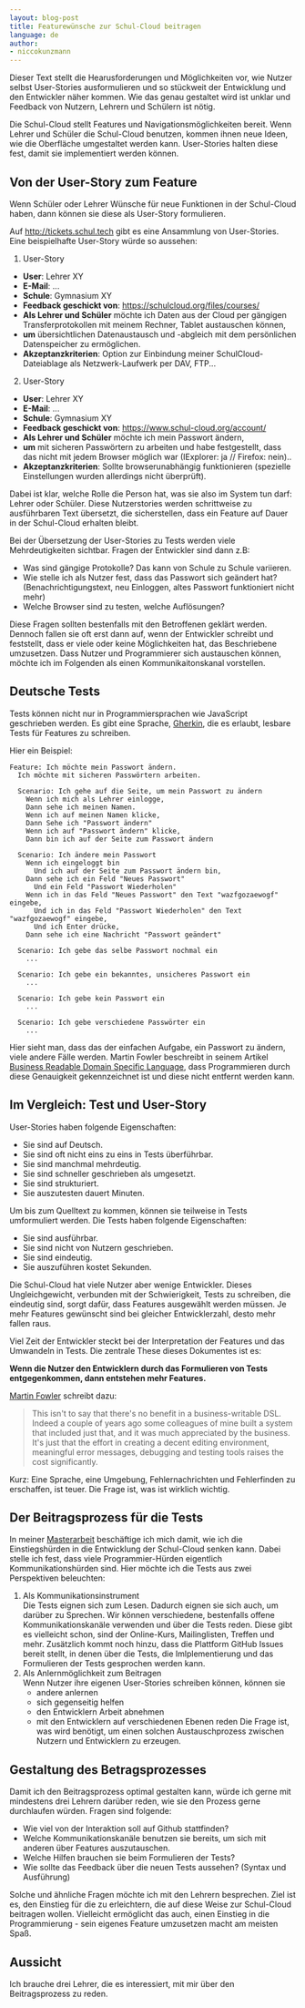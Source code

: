 ```yaml
---
layout: blog-post
title: Featurewünsche zur Schul-Cloud beitragen
language: de
author:
- niccokunzmann
---
```


Dieser Text stellt die Hearusforderungen und Möglichkeiten vor,
wie Nutzer selbst User-Stories ausformulieren und so stückweit der Entwicklung und den 
Entwickler näher kommen.
Wie das genau gestaltet wird ist unklar und Feedback von Nutzern, Lehrern und Schülern ist nötig.

<!-- more -->

Die Schul-Cloud stellt Features und Navigationsmöglichkeiten bereit.
Wenn Lehrer und Schüler die Schul-Cloud benutzen, kommen ihnen neue Ideen, 
wie die Oberfläche umgestaltet werden kann.
User-Stories halten diese fest, damit sie implementiert werden können.


Von der User-Story zum Feature
------------------------------

Wenn Schüler oder Lehrer Wünsche für neue Funktionen in der Schul-Cloud haben,
dann können sie diese als User-Story formulieren.

Auf http://tickets.schul.tech gibt es eine Ansammlung von User-Stories.
Eine beispielhafte User-Story würde so aussehen:

1. User-Story
  - **User**: Lehrer XY
  - **E-Mail**: ...
  - **Schule**: Gymnasium XY
  - **Feedback geschickt von**: https://schulcloud.org/files/courses/
  - **Als Lehrer und Schüler**
    möchte ich Daten aus der Cloud per gängigen Transferprotokollen mit meinem Rechner, Tablet austauschen können,
  - **um** übersichtlichen Datenaustausch und -abgleich mit dem persönlichen Datenspeicher zu ermöglichen.
  - **Akzeptanzkriterien**: Option zur Einbindung meiner SchulCloud-Dateiablage als Netzwerk-Laufwerk per DAV, FTP...
2. User-Story
  - **User**: Lehrer XY
  - **E-Mail**: ...
  - **Schule**: Gymnasium XY
  - **Feedback geschickt von**: https://www.schul-cloud.org/account/
  - **Als Lehrer und Schüler**
    möchte ich mein Passwort ändern,
  - **um** mit sicheren Passwörtern zu arbeiten und habe festgestellt, dass 
    das nicht mit jedem Browser möglich war (IExplorer: ja // Firefox: nein)..
  - **Akzeptanzkriterien**: Sollte browserunabhängig funktionieren (spezielle Einstellungen wurden allerdings nicht überprüft).

Dabei ist klar, welche Rolle die Person hat, was sie also im System tun darf: 
Lehrer oder Schüler.
Diese Nutzerstories werden schrittweise zu ausführbaren Text übersetzt, die sicherstellen, 
dass ein Feature auf Dauer in der Schul-Cloud erhalten bleibt.

Bei der Übersetzung der User-Stories zu Tests werden viele Mehrdeutigkeiten sichtbar.
Fragen der Entwickler sind dann z.B:

- Was sind gängige Protokolle? Das kann von Schule zu Schule variieren.
- Wie stelle ich als Nutzer fest, dass das Passwort sich geändert hat?
  (Benachrichtigungstext, neu Einloggen, altes Passwort funktioniert nicht mehr)
- Welche Browser sind zu testen, welche Auflösungen?

Diese Fragen sollten bestenfalls mit den Betroffenen geklärt werden.
Dennoch fallen sie oft erst dann auf, wenn der Entwickler schreibt und feststellt,
dass er viele oder keine Möglichkeiten hat, das Beschriebene umzusetzen.
Dass Nutzer und Programmierer sich austauschen können,
möchte ich im Folgenden als einen Kommunikaitonskanal vorstellen.

Deutsche Tests
--------------

Tests können nicht nur in Programmiersprachen wie JavaScript geschrieben werden.
Es gibt eine Sprache, [Gherkin][gherkin], die es erlaubt, 
lesbare Tests für Features zu schreiben.

Hier ein Beispiel:

    Feature: Ich möchte mein Passwort ändern.
      Ich möchte mit sicheren Passwörtern arbeiten.

      Scenario: Ich gehe auf die Seite, um mein Passwort zu ändern
        Wenn ich mich als Lehrer einlogge,
        Dann sehe ich meinen Namen.
        Wenn ich auf meinen Namen klicke,
        Dann Sehe ich "Passwort ändern"
        Wenn ich auf "Passwort ändern" klicke,
        Dann bin ich auf der Seite zum Passwort ändern
        
      Scenario: Ich ändere mein Passwort
        Wenn ich eingeloggt bin
          Und ich auf der Seite zum Passwort ändern bin,
        Dann sehe ich ein Feld "Neues Passwort"
          Und ein Feld "Passwort Wiederholen"
        Wenn ich in das Feld "Neues Passwort" den Text "wazfgozaewogf" eingebe,
          Und ich in das Feld "Passwort Wiederholen" den Text "wazfgozaewogf" eingebe,
          Und ich Enter drücke,
        Dann sehe ich eine Nachricht "Passwort geändert"

      Scenario: Ich gebe das selbe Passwort nochmal ein
        ...
      
      Scenario: Ich gebe ein bekanntes, unsicheres Passwort ein
        ...
        
      Scenario: Ich gebe kein Passwort ein
        ...
        
      Scenario: Ich gebe verschiedene Passwörter ein
        ...

Hier sieht man, dass das der einfachen Aufgabe, ein Passwort zu ändern, 
viele andere Fälle werden.
Martin Fowler beschreibt in seinem Artikel [Business Readable Domain Specific Language][fowler-1], 
dass Programmieren durch diese Genauigkeit gekennzeichnet ist und diese nicht
entfernt werden kann.

Im Vergleich: Test und User-Story
---------------------------------

User-Stories haben folgende Eigenschaften:

- Sie sind auf Deutsch.
- Sie sind oft nicht eins zu eins in Tests überführbar.
- Sie sind manchmal mehrdeutig.
- Sie sind schneller geschrieben als umgesetzt.
- Sie sind strukturiert.
- Sie auszutesten dauert Minuten.

Um bis zum Quelltext zu kommen, können sie teilweise in Tests umformuliert werden.
Die Tests haben folgende Eigenschaften:

- Sie sind ausführbar.
- Sie sind nicht von Nutzern geschrieben.
- Sie sind eindeutig.
- Sie auszuführen kostet Sekunden.

Die Schul-Cloud hat viele Nutzer aber wenige Entwickler.
Dieses Ungleichgewicht, verbunden mit der Schwierigkeit, Tests zu schreiben,
die eindeutig sind, sorgt dafür, dass Features ausgewählt werden müssen.
Je mehr Features gewünscht sind bei gleicher Entwicklerzahl, desto mehr fallen raus.

Viel Zeit der Entwickler steckt bei der Interpretation der Features und
das Umwandeln in Tests.
Die zentrale These dieses Dokumentes ist es:

**Wenn die Nutzer den Entwicklern durch das Formulieren von Tests entgegenkommen,
  dann entstehen mehr Features.**

[Martin Fowler][fowler-1] schreibt dazu:

> This isn't to say that there's no benefit in a business-writable DSL.
> Indeed a couple of years ago some colleagues of mine built a system that included just that,
> and it was much appreciated by the business.
> It's just that the effort in creating a decent editing environment, meaningful error messages,
> debugging and testing tools raises the cost significantly.

Kurz: Eine Sprache, eine Umgebung, Fehlernachrichten und Fehlerfinden zu erschaffen, ist teuer.
Die Frage ist, was ist wirklich wichtig.

Der Beitragsprozess für die Tests
---------------------------------

In meiner [Masterarbeit][masterarbeit] beschäftige ich mich damit,
wie ich die Einstiegshürden in die Entwicklung der Schul-Cloud senken kann.
Dabei stelle ich fest, dass viele Programmier-Hürden eigentlich Kommunikationshürden sind.
Hier möchte ich die Tests aus zwei Perspektiven beleuchten:

1. Als Kommunikationsinstrument  
    Die Tests eignen sich zum Lesen.
    Dadurch eignen sie sich auch, um darüber zu Sprechen.
    Wir können verschiedene, bestenfalls offene Kommunikationskanäle verwenden und über die Tests reden.
    Diese gibt es vielleicht schon, sind der Online-Kurs, Mailinglisten, Treffen und mehr.
    Zusätzlich kommt noch hinzu, dass die Plattform GitHub Issues bereit stellt, in denen über
    die Tests, die Imlplementierung und das Formulieren der Tests gesprochen werden kann. 
2. Als Anlernmöglichkeit zum Beitragen  
    Wenn Nutzer ihre eigenen User-Stories schreiben können, können sie
    - andere anlernen
    - sich gegenseitig helfen
    - den Entwicklern Arbeit abnehmen
    - mit den Entwicklern auf verschiedenen Ebenen reden
    Die Frage ist, was wird benötigt, um einen solchen Austauschprozess zwischen Nutzern und Entwicklern zu erzeugen.

Gestaltung des Betragsprozesses
-------------------------------

Damit ich den Beitragsprozess optimal gestalten kann, würde ich gerne mit mindestens drei Lehrern darüber reden,
wie sie den Prozess gerne durchlaufen würden.
Fragen sind folgende:

- Wie viel von der Interaktion soll auf Github stattfinden?
- Welche Kommunikationskanäle benutzen sie bereits, um sich mit anderen über Features auszutauschen.
- Welche Hilfen brauchen sie beim Formulieren der Tests?
- Wie sollte das Feedback über die neuen Tests aussehen? (Syntax und Ausführung)

Solche und ähnliche Fragen möchte ich mit den Lehrern besprechen.
Ziel ist es, den Einstieg für die zu erleichtern, die auf diese Weise zur Schul-Cloud beitragen wollen.
Vielleicht ermöglicht das auch, einen Einstieg in die Programmierung - sein eigenes Feature umzusetzen macht
am meisten Spaß.

Aussicht
--------

Ich brauche drei Lehrer, die es interessiert, mit mir über den Beitragsprozess zu reden.

[gherkin]: https://github.com/cucumber/cucumber/wiki/Gherkin
[fowler-1]: https://martinfowler.com/bliki/BusinessReadableDSL.html
[masterarbeit]: https://gitlab.quelltext.eu/niccokunzmann/masterarbeit/
